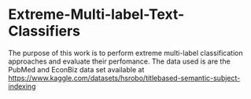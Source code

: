 # Extreme-Multi-label-Text-Classifiers

The purpose of this work is to perform extreme multi-label classification approaches and evaluate their perfomance.
The data used is are the PubMed and EconBiz data set available at https://www.kaggle.com/datasets/hsrobo/titlebased-semantic-subject-indexing
